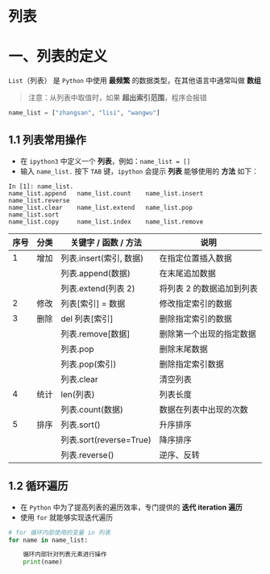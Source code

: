 # 列表

# 一、列表的定义

`List`（列表） 是 `Python` 中使用 **最频繁** 的数据类型，在其他语言中通常叫做 **数组**

> 注意：从列表中取值时，如果 **超出索引范围**，程序会报错

```python
name_list = ["zhangsan", "lisi", "wangwu"]
```

## 1.1 列表常用操作

- 在 `ipython3` 中定义一个 **列表**，例如：`name_list = []`
- 输入 `name_list.` 按下 `TAB` 键，`ipython` 会提示 **列表** 能够使用的 **方法** 如下：

```
In [1]: name_list.
name_list.append   name_list.count    name_list.insert   name_list.reverse
name_list.clear    name_list.extend   name_list.pop      name_list.sort
name_list.copy     name_list.index    name_list.remove
```

| 序号 | 分类 | 关键字 / 函数 / 方法    | 说明                      |
| ---- | ---- | ----------------------- | ------------------------- |
| 1    | 增加 | 列表.insert(索引, 数据) | 在指定位置插入数据        |
|      |      | 列表.append(数据)       | 在末尾追加数据            |
|      |      | 列表.extend(列表 2)     | 将列表 2 的数据追加到列表 |
| 2    | 修改 | 列表[索引] = 数据       | 修改指定索引的数据        |
| 3    | 删除 | del 列表[索引]          | 删除指定索引的数据        |
|      |      | 列表.remove[数据]       | 删除第一个出现的指定数据  |
|      |      | 列表.pop                | 删除末尾数据              |
|      |      | 列表.pop(索引)          | 删除指定索引数据          |
|      |      | 列表.clear              | 清空列表                  |
| 4    | 统计 | len(列表)               | 列表长度                  |
|      |      | 列表.count(数据)        | 数据在列表中出现的次数    |
| 5    | 排序 | 列表.sort()             | 升序排序                  |
|      |      | 列表.sort(reverse=True) | 降序排序                  |
|      |      | 列表.reverse()          | 逆序、反转                |

## 1.2 循环遍历

- 在 `Python` 中为了提高列表的遍历效率，专门提供的 **迭代 iteration 遍历**
- 使用 `for` 就能够实现迭代遍历

```python
# for 循环内部使用的变量 in 列表
for name in name_list:

    循环内部针对列表元素进行操作
    print(name)

```
